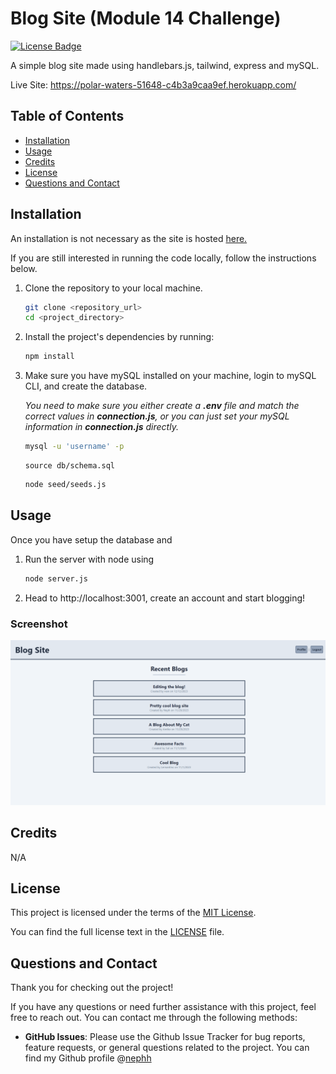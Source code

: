 # Blog Site (Module 14 Challenge)

[![License Badge](https://img.shields.io/badge/License-MIT-blue.svg)](https://opensource.org/licenses/MIT)

A simple blog site made using handlebars.js, tailwind, express and mySQL.

Live Site: https://polar-waters-51648-c4b3a9caa9ef.herokuapp.com/

## Table of Contents

- [Installation](#installation)
- [Usage](#usage)
- [Credits](#credits)
- [License](#license)
- [Questions and Contact](#questions-and-contact)

## Installation

An installation is not necessary as the site is hosted [here.](https://polar-waters-51648-c4b3a9caa9ef.herokuapp.com)

If you are still interested in running the code locally, follow the instructions below.

1. Clone the repository to your local machine.

   ```bash
   git clone <repository_url>
   cd <project_directory>
   ```

2. Install the project's dependencies by running:

   ```bash
   npm install
   ```

3. Make sure you have mySQL installed on your machine, login to mySQL CLI, and create the database. 

    *You need to make sure you either create a **.env** file and match the correct values in **connection.js**, or you can just set your mySQL information in **connection.js** directly.*

   ```bash
   mysql -u 'username' -p
   ```

   ```mysql
   source db/schema.sql
   ```

   ```bash
   node seed/seeds.js
   ```


## Usage

Once you have setup the database and 

1. Run the server with node using

   ```bash
   node server.js
   ```

2. Head to http://localhost:3001, create an account and start blogging!

### Screenshot

![screenshot](./assets/screenshot.png)


## Credits

N/A

## License

This project is licensed under the terms of the [MIT License](https://opensource.org/licenses/MIT).

You can find the full license text in the [LICENSE](LICENSE) file.

## Questions and Contact

Thank you for checking out the project!

If you have any questions or need further assistance with this project, feel free to reach out. You can contact me through the following methods:

- **GitHub Issues**: Please use the Github Issue Tracker for bug reports, feature requests, or general questions related to the project. You can find my Github profile @[nephh](https://github.com/nephh)